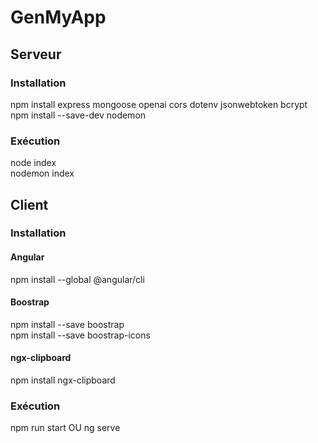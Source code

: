 # GenMyApp

## Serveur

### Installation
npm install express mongoose openai cors dotenv jsonwebtoken bcrypt  
npm install --save-dev nodemon

### Exécution
node index  
nodemon index

## Client

### Installation
#### Angular
npm install --global @angular/cli

#### Boostrap
npm install --save boostrap  
npm install --save boostrap-icons

#### ngx-clipboard
npm install ngx-clipboard

### Exécution
npm run start
OU
ng serve
